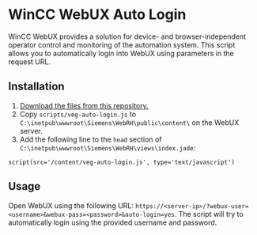 # WinCC WebUX Auto Login

WinCC WebUX provides a solution for device- and browser-independent operator control and monitoring of the automation system. This script allows you to automatically login into WebUX using parameters in the request URL.

## Installation

1. [Download the files from this repository.](https://github.com/vanegmondgroep/webux-auto-login/archive/master.zip)
2. Copy `scripts/veg-auto-login.js` to `C:\inetpub\wwwroot\Siemens\WebRH\public\content\` on the WebUX server.
3. Add the following line to the `head` section of `C:\inetpub\wwwroot\Siemens\WebRH\views\index.jade`:

```
script(src='/content/veg-auto-login.js', type='text/javascript')
```

## Usage

Open WebUX using the following URL: `https://<server-ip>/?webux-user=<username>&webux-pass=<password>&auto-login=yes`. The script will try to automatically login using the provided username and password.